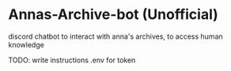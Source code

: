 # Annas-Archive-bot (Unofficial)
discord chatbot to interact with anna's archives, to access human knowledge

TODO: write instructions .env for token
